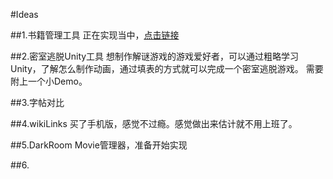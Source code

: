 #Ideas

##1.书籍管理工具
正在实现当中，[点击链接](https://github.com/whatever1992/B)

##2.密室逃脱Unity工具
想制作解谜游戏的游戏爱好者，可以通过粗略学习Unity，了解怎么制作动画，通过填表的方式就可以完成一个密室逃脱游戏。
需要附上一个小Demo。

##3.字帖对比


##4.wikiLinks
买了手机版，感觉不过瘾。感觉做出来估计就不用上班了。

##5.DarkRoom
Movie管理器，准备开始实现

##6.
